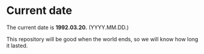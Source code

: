 # Current date

The current date is **1992.03.20.** (YYYY.MM.DD.)

This repository will be good when the world ends, so we will know how long it lasted.